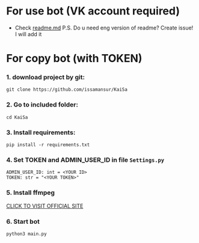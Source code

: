# For use bot (VK account required)
- Check [readme.md](/README.md)
P.S. Do u need eng version of readme? Create issue! I will add it

# For copy bot (with TOKEN)
### 1. download project by git:
```
git clone https://github.com/issamansur/KaiSa
```
### 2. Go to included folder:
```
cd KaiSa
```
### 3. Install requirements:
```
pip install -r requirements.txt
```
### 4. Set TOKEN and ADMIN_USER_ID in file `Settings.py`
```
ADMIN_USER_ID: int = <YOUR ID>
TOKEN: str = "<YOUR TOKEN>"
```
### 5. Install ffmpeg
[CLICK TO VISIT OFFICIAL SITE](https://ffmpeg.org/download.html)

### 6. Start bot
```
python3 main.py
```
